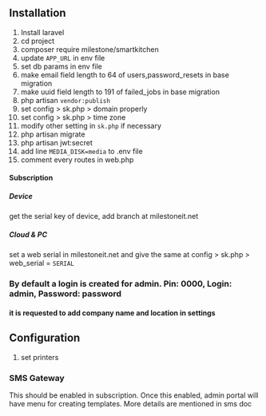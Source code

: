 ## Installation

1. Install laravel
2. cd project
3. composer require milestone/smartkitchen
4. update `APP_URL` in env file
5. set db params in env file
6. make email field length to 64 of users,password_resets in base migration
7. make uuid field length to 191 of failed_jobs in base migration
8. php artisan `vendor:publish`
9. set config > sk.php > domain properly
10. set config > sk.php > time zone
11. modify other setting in `sk.php` if necessary
12. php artisan migrate
13. php artisan jwt:secret
14. add line `MEDIA_DISK=media` to .env file
15. comment every routes in web.php

#### Subscription
##### Device
get the serial key of device, add branch at milestoneit.net
##### Cloud & PC
set a web serial in milestoneit.net and give the same at config > sk.php > web_serial = `SERIAL`


### By default a login is created for admin. Pin: 0000, Login: admin, Password: password
#### it is requested to add company name and location in settings

## Configuration

1. set printers

### SMS Gateway
This should be enabled in subscription. Once this enabled, admin portal will have menu for creating templates. More details are mentioned in sms doc